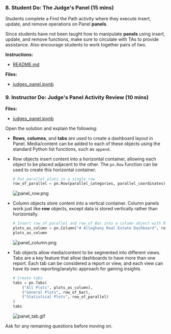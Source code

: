### 8. Student Do: The Judge's Panel (15 mins)

Students complete a Find the Path activity where they execute insert, update, and remove operations on Panel **panels**.

Since students have not been taught how to manipulate **panels** using insert, update, and remove functions, make sure to circulate with TAs to provide assistance. Also encourage students to work together pairs of two.

**Instructions:**

* [README.md](Activities/08-Stu_Dashboard_Panels/README.md)

**Files:**

* [judges_panel.ipynb](Activities/08-Stu_Dashboard_Panels/Unsolved/judges_panel.ipynb)

### 9. Instructor Do: Judge's Panel Activity Review (10 mins)

**Files:**

* [judges_panel.ipynb](Activities/08-Stu_Dashboard_Panels/Solved/judges_panel.ipynb)

Open the solution and explain the following:

* **Rows**, **columns**, and **tabs** are used to create a dashboard layout in Panel. Media/content can be added to each of these objects using the standard Python list functions, such as `append`.

* Row objects insert content into a horizontal container, allowing each object to be placed adjacent to the other. The `pn.Row` function can be used to create this horizontal container.

  ```python
  # Put parallel plots in a single row
  row_of_parallel = pn.Row(parallel_categories, parallel_coordinates)
  ```

  ![panel_row.png](Images/panel_row.png)

* Column objects store content into a vertical container. Column panels work just like **row** objects, except data is stored vertically rather than horizontally.

  ```python
  # Insert row_of_parallel and row_of_Bar into a column object with Markdown text
  plots_as_column = pn.Column("# Alleghany Real Estate Dashboard", row_of_parallel, row_of_bar)
  plots_as_column
  ```

  ![panel_column.png](Images/panel_column.png)

* Tab objects allow media/content to be segmented into different views. Tabs are a key feature that allow dashboards to have more than one report. Each tab can be considered a report or view, and each view can have its own reporting/analytic approach for gaining insights.

  ```python
  # Create tabs
  tabs = pn.Tabs(
      ("All Plots", plots_as_column),
      ("General Plots", row_of_bar),
      ("Statistical Plots", row_of_parallel)
  )
  tabs
  ```

  ![panel_tab.gif](Images/panel_tab.gif)

Ask for any remaining questions before moving on.
